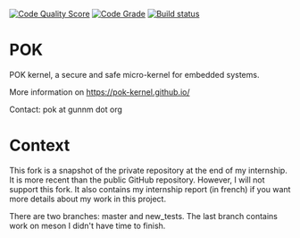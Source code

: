 [![Code Quality Score](https://www.code-inspector.com/project/12/score/svg)](https://www.code-inspector.com/public/project/12/POK/dashboard)
[![Code Grade](https://www.code-inspector.com/project/12/status/svg)](https://www.code-inspector.com/public/project/12/POK/dashboard)
[![Build status](https://travis-ci.org/pok-kernel/pok.svg?master)](https://travis-ci.org/pok-kernel)

POK
===

POK kernel, a secure and safe micro-kernel for embedded systems.

More information on https://pok-kernel.github.io/

Contact: pok at gunnm dot org

# Context

This fork is a snapshot of the private repository at the end of my internship. It is more recent than the public GitHub repository. However, I will not support this fork. It also contains my internship report (in french) if you want more details about my work in this project.

There are two branches: master and new_tests. The last branch contains work on meson I didn't have time to finish.
